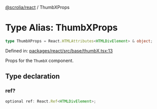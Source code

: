 [@scrolia/react](../README.md) / ThumbXProps

# Type Alias: ThumbXProps

```ts
type ThumbXProps = React.HTMLAttributes<HTMLDivElement> & object;
```

Defined in: [packages/react/src/base/thumbX.tsx:13](https://github.com/alpheus-day/scrolia/blob/a7062c82222b0dcb500e88f7ca3fff69b13a5fcd/packages/react/src/base/thumbX.tsx#L13)

Props for the `ThumbX` component.

## Type declaration

### ref?

```ts
optional ref: React.Ref<HTMLDivElement>;
```
